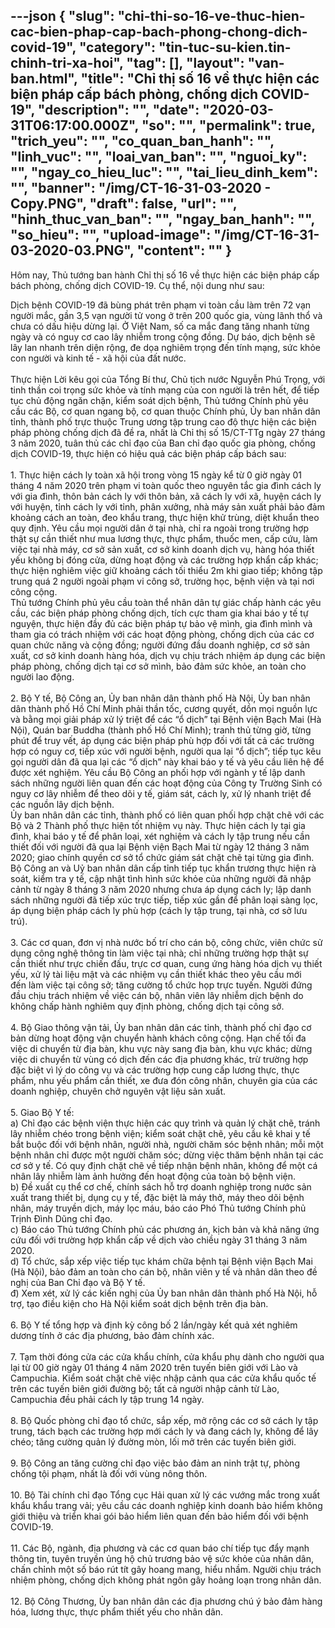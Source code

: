 ---json
{
    "slug": "chi-thi-so-16-ve-thuc-hien-cac-bien-phap-cap-bach-phong-chong-dich-covid-19",
    "category": "tin-tuc-su-kien.tin-chinh-tri-xa-hoi",
    "tag": [],
    "layout": "van-ban.html",
    "title": "Chỉ thị số 16 về thực hiện các biện pháp cấp bách phòng, chống dịch COVID-19",
    "description": "",
    "date": "2020-03-31T06:17:00.000Z",
    "so": "",
    "permalink": true,
    "trich_yeu": "",
    "co_quan_ban_hanh": "",
    "linh_vuc": "",
    "loai_van_ban": "",
    "nguoi_ky": "",
    "ngay_co_hieu_luc": "",
    "tai_lieu_dinh_kem": "",
    "banner": "/img/CT-16-31-03-2020 - Copy.PNG",
    "draft": false,
    "url": "",
    "hinh_thuc_van_ban": "",
    "ngay_ban_hanh": "",
    "so_hieu": "",
    "upload-image": "/img/CT-16-31-03-2020-03.PNG",
    "__content__": ""
}
---
<p><span style="font-size:14px">H&ocirc;m nay, Thủ tướng ban h&agrave;nh Chỉ thị số 16 về thực hiện c&aacute;c biện ph&aacute;p cấp b&aacute;ch ph&ograve;ng, chống dịch COVID-19. Cụ thể, nội dung như sau:</span></p>

<p><span style="font-size:14px">Dịch bệnh COVID-19 đ&atilde; b&ugrave;ng ph&aacute;t tr&ecirc;n phạm vi to&agrave;n cầu l&agrave;m tr&ecirc;n 72 vạn người mắc, gần 3,5 vạn người tử vong ở tr&ecirc;n 200 quốc gia, v&ugrave;ng l&atilde;nh thổ v&agrave; chưa c&oacute; dấu hiệu dừng lại. Ở Việt Nam, số ca mắc đang tăng nhanh từng ng&agrave;y v&agrave; c&oacute; nguy cơ cao l&acirc;y nhiễm trong cộng đồng. Dự b&aacute;o, dịch bệnh sẽ l&acirc;y lan nhanh tr&ecirc;n diện rộng, đe dọa nghi&ecirc;m trọng đến t&iacute;nh mạng, sức khỏe con người v&agrave; kinh tế - x&atilde; hội của đất nước.<br />
<br />
Thực hiện Lời k&ecirc;u gọi của Tổng B&iacute; thư, Chủ tịch nước Nguyễn Ph&uacute; Trọng, với tinh thần coi trọng sức khỏe v&agrave; t&iacute;nh mạng của con người l&agrave; tr&ecirc;n hết, để tiếp tục chủ động ngăn chặn, kiểm so&aacute;t dịch bệnh, Thủ tướng Ch&iacute;nh phủ y&ecirc;u cầu c&aacute;c Bộ, cơ quan ngang bộ, cơ quan thuộc Ch&iacute;nh phủ, Ủy ban nh&acirc;n d&acirc;n tỉnh, th&agrave;nh phố trực thuộc Trung ương tập trung cao độ thực hiện c&aacute;c biện ph&aacute;p ph&ograve;ng chống dịch đ&atilde; đề ra, nhất l&agrave; Chỉ thị số 15/CT-TTg ng&agrave;y 27 th&aacute;ng 3 năm 2020, tu&acirc;n thủ c&aacute;c chỉ đạo của Ban chỉ đạo quốc gia ph&ograve;ng, chống dịch COVID-19, thực hiện c&oacute; hiệu quả c&aacute;c biện ph&aacute;p cấp b&aacute;ch sau:<br />
<br />
1. Thực hiện c&aacute;ch ly to&agrave;n x&atilde; hội trong v&ograve;ng 15 ng&agrave;y kể từ 0 giờ ng&agrave;y 01 th&aacute;ng 4 năm 2020 tr&ecirc;n phạm vi to&agrave;n quốc theo nguy&ecirc;n tắc gia đ&igrave;nh c&aacute;ch ly với gia đ&igrave;nh, th&ocirc;n bản c&aacute;ch ly với th&ocirc;n bản, x&atilde; c&aacute;ch ly với x&atilde;, huyện c&aacute;ch ly với huyện, tỉnh c&aacute;ch ly với tỉnh, ph&acirc;n xưởng, nh&agrave; m&aacute;y sản xuất phải bảo đảm khoảng c&aacute;ch an to&agrave;n, đeo khẩu trang, thực hiện khử tr&ugrave;ng, diệt khuẩn theo quy định. Y&ecirc;u cầu mọi người d&acirc;n ở tại nh&agrave;, chỉ ra ngo&agrave;i trong trường hợp thật sự cần thiết như mua lương thực, thực phẩm, thuốc men, cấp cứu, l&agrave;m việc tại nh&agrave; m&aacute;y, cơ sở sản xuất, cơ sở kinh doanh dịch vụ, h&agrave;ng h&oacute;a thiết yếu kh&ocirc;ng bị đ&oacute;ng cửa, dừng hoạt động v&agrave; c&aacute;c trường hợp khẩn cấp kh&aacute;c; thực hiện nghi&ecirc;m việc giữ khoảng c&aacute;ch tối thiểu 2m khi giao tiếp; kh&ocirc;ng tập trung qu&aacute; 2 người ngo&agrave;i phạm vi c&ocirc;ng sở, trường học, bệnh viện v&agrave; tại nơi c&ocirc;ng cộng.<br />
Thủ tướng Ch&iacute;nh phủ y&ecirc;u cầu to&agrave;n thể nh&acirc;n d&acirc;n tự gi&aacute;c chấp h&agrave;nh c&aacute;c y&ecirc;u cầu, c&aacute;c biện ph&aacute;p ph&ograve;ng chống dịch, t&iacute;ch cực tham gia khai b&aacute;o y tế tự nguyện, thực hiện đầy đủ c&aacute;c biện ph&aacute;p tự bảo vệ m&igrave;nh, gia đ&igrave;nh m&igrave;nh v&agrave; tham gia c&oacute; tr&aacute;ch nhiệm với c&aacute;c hoạt động ph&ograve;ng, chống dịch của c&aacute;c cơ quan chức năng v&agrave; cộng đồng; người đứng đầu doanh nghiệp, cơ sở sản xuất, cơ sở kinh doanh h&agrave;ng h&oacute;a, dịch vụ chịu tr&aacute;ch nhiệm &aacute;p dụng c&aacute;c biện ph&aacute;p ph&ograve;ng, chống dịch tại cơ sở m&igrave;nh, bảo đảm sức khỏe, an to&agrave;n cho người lao động.<br />
<br />
2. Bộ Y tế, Bộ C&ocirc;ng an, Ủy ban nh&acirc;n d&acirc;n th&agrave;nh phố H&agrave; Nội, Ủy ban nh&acirc;n d&acirc;n th&agrave;nh phố Hồ Ch&iacute; Minh phải thần tốc, cương quyết, dồn mọi nguồn lực v&agrave; bằng mọi giải ph&aacute;p xử l&yacute; triệt để c&aacute;c &ldquo;ổ dịch&rdquo; tại Bệnh viện Bạch Mai (H&agrave; Nội), Qu&aacute;n bar Buddha (th&agrave;nh phố Hồ Ch&iacute; Minh); tranh thủ từng giờ, từng ph&uacute;t để truy vết, &aacute;p dụng c&aacute;c biện ph&aacute;p ph&ugrave; hợp đối với tất cả c&aacute;c trường hợp c&oacute; nguy cơ, tiếp x&uacute;c với người bệnh, người qua lại &ldquo;ổ dịch&rdquo;; tiếp tục k&ecirc;u gọi người d&acirc;n đ&atilde; qua lại c&aacute;c &ldquo;ổ dịch&rdquo; n&agrave;y khai b&aacute;o y tế v&agrave; y&ecirc;u cầu li&ecirc;n hệ để được x&eacute;t nghiệm. Y&ecirc;u cầu Bộ C&ocirc;ng an phối hợp với ng&agrave;nh y tế lập danh s&aacute;ch những người li&ecirc;n quan đến c&aacute;c hoạt động của C&ocirc;ng ty Trường Sinh c&oacute; nguy cơ l&acirc;y nhiễm để theo d&otilde;i y tế, gi&aacute;m s&aacute;t, c&aacute;ch ly, xử l&yacute; nhanh triệt để c&aacute;c nguồn l&acirc;y dịch bệnh.<br />
Ủy ban nh&acirc;n d&acirc;n c&aacute;c tỉnh, th&agrave;nh phố c&oacute; li&ecirc;n quan phối hợp chặt chẽ với c&aacute;c Bộ v&agrave; 2 Th&agrave;nh phố thực hiện tốt nhiệm vụ n&agrave;y. Thực hiện c&aacute;ch ly tại gia đ&igrave;nh, khai b&aacute;o y tế để ph&acirc;n loại, x&eacute;t nghiệm v&agrave; c&aacute;ch ly tập trung nếu cần thiết đối với người đ&atilde; qua lại Bệnh viện Bạch Mai từ ng&agrave;y 12 th&aacute;ng 3 năm 2020; giao ch&iacute;nh quyền cơ sở tổ chức gi&aacute;m s&aacute;t chặt chẽ tại từng gia đ&igrave;nh.<br />
Bộ C&ocirc;ng an v&agrave; Uỷ ban nh&acirc;n d&acirc;n cấp tỉnh tiếp tục khẩn trương thực hiện r&agrave; so&aacute;t, kiểm tra y tế, cập nhật t&igrave;nh h&igrave;nh sức khỏe của những người đ&atilde; nhập cảnh từ ng&agrave;y 8 th&aacute;ng 3 năm 2020 nhưng chưa &aacute;p dụng c&aacute;ch ly; lập danh s&aacute;ch những người đ&atilde; tiếp x&uacute;c trực tiếp, tiếp x&uacute;c gần để ph&acirc;n loại s&agrave;ng lọc, &aacute;p dụng biện ph&aacute;p c&aacute;ch ly ph&ugrave; hợp (c&aacute;ch ly tập trung, tại nh&agrave;, cơ sở lưu tr&uacute;).<br />
<br />
3. C&aacute;c cơ quan, đơn vị nh&agrave; nước bố tr&iacute; cho c&aacute;n bộ, c&ocirc;ng chức, vi&ecirc;n chức sử dụng c&ocirc;ng nghệ th&ocirc;ng tin l&agrave;m việc tại nh&agrave;; chỉ những trường hợp thật sự cần thiết như trực chiến đấu, trực cơ quan, cung ứng h&agrave;ng h&oacute;a dịch vụ thiết yếu, xử l&yacute; t&agrave;i liệu mật v&agrave; c&aacute;c nhiệm vụ cần thiết kh&aacute;c theo y&ecirc;u cầu mới đến&nbsp;l&agrave;m việc tại c&ocirc;ng sở; tăng cường tổ chức họp trực tuyến. Người đứng đầu chịu tr&aacute;ch nhiệm về việc c&aacute;n bộ, nh&acirc;n vi&ecirc;n l&acirc;y nhiễm dịch bệnh do kh&ocirc;ng chấp h&agrave;nh nghi&ecirc;m quy định ph&ograve;ng, chống dịch tại c&ocirc;ng sở.<br />
<br />
4. Bộ Giao th&ocirc;ng vận tải, Ủy ban nh&acirc;n d&acirc;n c&aacute;c tỉnh, th&agrave;nh phố chỉ đạo cơ bản dừng hoạt động vận chuyển h&agrave;nh kh&aacute;ch c&ocirc;ng cộng. Hạn chế tối đa việc di chuyển từ địa b&agrave;n, khu vực n&agrave;y sang địa b&agrave;n, khu vực kh&aacute;c; dừng việc di chuyển từ v&ugrave;ng c&oacute; dịch đến c&aacute;c địa phương kh&aacute;c, trừ trường hợp đặc biệt v&igrave; l&yacute; do c&ocirc;ng vụ v&agrave; c&aacute;c trường hợp cung cấp lương thực, thực phẩm, nhu yếu phẩm cần thiết, xe đưa đ&oacute;n c&ocirc;ng nh&acirc;n, chuy&ecirc;n gia của c&aacute;c doanh nghiệp, chuy&ecirc;n chở nguy&ecirc;n vật liệu sản xuất.<br />
<br />
5. Giao Bộ Y tế:<br />
a) Chỉ đạo c&aacute;c bệnh viện thực hiện c&aacute;c quy tr&igrave;nh v&agrave; quản l&yacute; chặt chẽ, tr&aacute;nh l&acirc;y nhiễm ch&eacute;o trong bệnh viện; kiểm so&aacute;t chặt chẽ, y&ecirc;u cầu k&ecirc; khai y tế bắt buộc đối với bệnh nh&acirc;n, người nh&agrave;, người chăm s&oacute;c bệnh nh&acirc;n; mỗi một bệnh nh&acirc;n chỉ được một người chăm s&oacute;c; dừng việc thăm bệnh nh&acirc;n tại c&aacute;c cơ sở y tế. C&oacute; quy định chặt chẽ về tiếp nhận bệnh nh&acirc;n, kh&ocirc;ng để một c&aacute; nh&acirc;n l&acirc;y nhiễm l&agrave;m ảnh hưởng đến hoạt động của to&agrave;n bộ bệnh viện.<br />
b) Đề xuất cụ thể cơ chế, ch&iacute;nh s&aacute;ch hỗ trợ doanh nghiệp trong nước sản xuất trang thiết bị, dụng cụ y tế, đặc biệt l&agrave; m&aacute;y thở, m&aacute;y theo d&otilde;i bệnh nh&acirc;n, m&aacute;y truyền dịch, m&aacute;y lọc m&aacute;u, b&aacute;o c&aacute;o Ph&oacute; Thủ tướng Ch&iacute;nh phủ Trịnh Đ&igrave;nh Dũng chỉ đạo.<br />
c) B&aacute;o c&aacute;o Thủ tướng Ch&iacute;nh phủ c&aacute;c phương &aacute;n, kịch bản v&agrave; khả năng ứng cứu đối với trường hợp khẩn cấp về dịch v&agrave;o chiều ng&agrave;y 31 th&aacute;ng 3 năm 2020.<br />
d) Tổ chức, sắp xếp việc tiếp tục kh&aacute;m chữa bệnh tại Bệnh viện Bạch Mai (H&agrave; Nội), bảo đảm an to&agrave;n cho c&aacute;n bộ, nh&acirc;n vi&ecirc;n y tế v&agrave; nh&acirc;n d&acirc;n theo đề nghị của Ban Chỉ đạo v&agrave; Bộ Y tế.<br />
đ) Xem x&eacute;t, xử l&yacute; c&aacute;c kiến nghị của Ủy ban nh&acirc;n d&acirc;n th&agrave;nh phố H&agrave; Nội, hỗ trợ, tạo điều kiện cho H&agrave; Nội kiểm so&aacute;t dịch bệnh tr&ecirc;n địa b&agrave;n.<br />
<br />
6. Bộ Y tế tổng hợp v&agrave; định kỳ c&ocirc;ng bố 2 lần/ng&agrave;y kết quả x&eacute;t nghi&ecirc;m dương t&iacute;nh ở c&aacute;c địa phương, bảo đảm ch&iacute;nh x&aacute;c.<br />
<br />
7. Tạm thời đ&oacute;ng cửa c&aacute;c cửa khẩu ch&iacute;nh, cửa khẩu phụ d&agrave;nh cho người qua lại từ 00 giờ ng&agrave;y 01 th&aacute;ng 4 năm 2020 tr&ecirc;n tuyến bi&ecirc;n giới với L&agrave;o v&agrave; Campuchia. Kiểm so&aacute;t chặt chẽ việc nhập cảnh qua c&aacute;c cửa khẩu quốc tế tr&ecirc;n c&aacute;c tuyến bi&ecirc;n giới đường bộ; tất cả người nhập cảnh từ L&agrave;o, Campuchia đều phải c&aacute;ch ly tập trung 14 ng&agrave;y.<br />
<br />
8. Bộ Quốc ph&ograve;ng chỉ đạo tổ chức, sắp xếp, mở rộng c&aacute;c cơ sở c&aacute;ch ly tập trung, t&aacute;ch bạch c&aacute;c trường hợp mới c&aacute;ch ly v&agrave; đang c&aacute;ch ly, kh&ocirc;ng để l&acirc;y ch&eacute;o; tăng cường quản l&yacute; đường m&ograve;n, lối mở tr&ecirc;n c&aacute;c tuyến bi&ecirc;n giới.<br />
<br />
9. Bộ C&ocirc;ng an tăng cường chỉ đạo việc bảo đảm an ninh trật tự, ph&ograve;ng chống tội phạm, nhất l&agrave; đối với v&ugrave;ng n&ocirc;ng th&ocirc;n.<br />
<br />
10. Bộ T&agrave;i ch&iacute;nh chỉ đạo Tổng cục Hải quan xử l&yacute; c&aacute;c vướng mắc trong xuất khẩu khẩu trang vải; y&ecirc;u cầu c&aacute;c doanh nghiệp kinh doanh bảo hiểm kh&ocirc;ng giới thiệu v&agrave; triển khai g&oacute;i bảo hiểm li&ecirc;n quan đến bảo hiểm đối với bệnh COVID-19.<br />
<br />
11. C&aacute;c Bộ, ng&agrave;nh, địa phương v&agrave; c&aacute;c cơ quan b&aacute;o ch&iacute; tiếp tục đẩy mạnh th&ocirc;ng tin, tuy&ecirc;n truyền ủng hộ chủ trương bảo vệ sức khỏe của nh&acirc;n d&acirc;n, chấn chỉnh một số b&aacute;o r&uacute;t t&iacute;t g&acirc;y hoang mang, hiểu nhầm. Người chịu tr&aacute;ch nhiệm ph&ograve;ng, chống dịch kh&ocirc;ng ph&aacute;t ng&ocirc;n g&acirc;y hoảng loạn trong nh&acirc;n d&acirc;n.<br />
<br />
12. Bộ C&ocirc;ng Thương, Ủy ban nh&acirc;n d&acirc;n c&aacute;c địa phương ch&uacute; &yacute; bảo đảm h&agrave;ng h&oacute;a, lương thực, thực phẩm thiết yếu cho nh&acirc;n d&acirc;n.</span></p>

<p style="text-align:center"><img alt="" src="/img/CT-16-31-03-2020.PNG" /></p>

<p style="text-align:center"><img alt="" src="/img/CT-16-31-03-2020-02.PNG" /></p>

<p style="text-align:center"><img alt="" src="/img/CT-16-31-03-2020-03.PNG" /></p>
